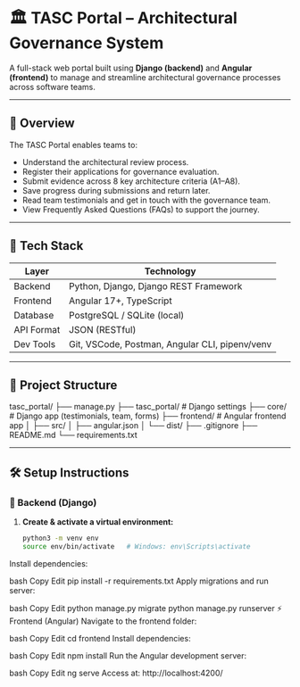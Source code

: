 # 🏛️ TASC Portal – Architectural Governance System

A full-stack web portal built using **Django (backend)** and **Angular (frontend)** to manage and streamline architectural governance processes across software teams.

---

## 🚀 Overview

The TASC Portal enables teams to:

- Understand the architectural review process.
- Register their applications for governance evaluation.
- Submit evidence across 8 key architecture criteria (A1–A8).
- Save progress during submissions and return later.
- Read team testimonials and get in touch with the governance team.
- View Frequently Asked Questions (FAQs) to support the journey.

---

## 🧱 Tech Stack

| Layer      | Technology    |
|-----------|----------------|
| Backend    | Python, Django, Django REST Framework |
| Frontend   | Angular 17+, TypeScript |
| Database   | PostgreSQL / SQLite (local) |
| API Format | JSON (RESTful) |
| Dev Tools  | Git, VSCode, Postman, Angular CLI, pipenv/venv |

---

## 📁 Project Structure

tasc_portal/
├── manage.py
├── tasc_portal/ # Django settings
├── core/ # Django app (testimonials, team, forms)
├── frontend/ # Angular frontend app
│ ├── src/
│ ├── angular.json
│ └── dist/
├── .gitignore
├── README.md
└── requirements.txt



---

## 🛠️ Setup Instructions

### 🐍 Backend (Django)

1. **Create & activate a virtual environment:**
   ```bash
   python3 -m venv env
   source env/bin/activate   # Windows: env\Scripts\activate
Install dependencies:

bash
Copy
Edit
pip install -r requirements.txt
Apply migrations and run server:

bash
Copy
Edit
python manage.py migrate
python manage.py runserver
⚡ Frontend (Angular)
Navigate to the frontend folder:

bash
Copy
Edit
cd frontend
Install dependencies:

bash
Copy
Edit
npm install
Run the Angular development server:

bash
Copy
Edit
ng serve
Access at: http://localhost:4200/
